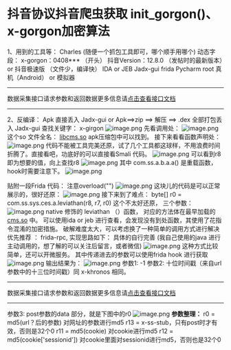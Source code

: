 # 抖音协议抖音爬虫获取 init_gorgon()、x-gorgon加密算法


1、用到的工具等：
Charles (随便一个抓包工具即可，哪个顺手用哪个)
动态字段： x-gorgon：0408*** （开头）
抖音Version：12.8.0 （发帖时的最新版本）or 抖音极速版 （文件少，编译快）
IDA or JEB
Jadx-gui
frida
Pycharm
root 真机（Android） or 模拟器

___________________
数据采集接口请求参数和返回数据更多信息请[点击查看接口文档](https://docs.qq.com/doc/DU3RKUFVFdVhQbXlR)
___________________

2、反编译：
Apk 直接丢入 Jadx-gui or Apk==>zip ==> 解压 ==> .dex 全部打包丢入 Jadx-gui
查找关键字： x-girgon
![image.png](https://cdn.nlark.com/yuque/0/2020/png/97322/1607128046539-933da4e3-cc27-4aa6-86dd-93ecf6c9281f.png#align=left&display=inline&height=473&name=image.png&originHeight=946&originWidth=2400&size=1367033&status=done&style=none&width=1200)
先看调用处：
![image.png](https://cdn.nlark.com/yuque/0/2020/png/97322/1607128057114-710e3d78-0e59-4e51-977a-fa4a327b4044.png#align=left&display=inline&height=445&name=image.png&originHeight=890&originWidth=1064&size=1062611&status=done&style=none&width=532)
这个so 文件全名： [libcms.so](http://libcms.so/) apk压缩包中可以找到。
接下来看看函数声明处：
![image.png](https://cdn.nlark.com/yuque/0/2020/png/97322/1607128102698-37dc7468-4215-4a4b-872d-fa27ef852354.png#align=left&display=inline&height=508&name=image.png&originHeight=1016&originWidth=1654&size=1463394&status=done&style=none&width=827)
代码不能被工具完美还原，试了几个工具都这球样，不用浪费时间折腾了。直接看吧，功底好的可以直接看Smali 代码。
![image.png](https://cdn.nlark.com/yuque/0/2020/png/97322/1607128115381-e157adc7-e4aa-4fa1-9273-8c182e38beb1.png#align=left&display=inline&height=165&name=image.png&originHeight=330&originWidth=698&size=322696&status=done&style=none&width=349)
可以看到r8 即为想要的值，向上查找r8
![image.png](https://cdn.nlark.com/yuque/0/2020/png/97322/1607128129734-a0826547-1837-46d3-86be-d56d9d2a48b8.png#align=left&display=inline&height=191&name=image.png&originHeight=382&originWidth=1176&size=786052&status=done&style=none&width=588)
其中 com.ss.a.b.a.a() 是重载函数，hook时需要注意下。
![image.png](https://cdn.nlark.com/yuque/0/2020/png/97322/1607128140107-e96c0dec-ff0e-41f1-b9f1-57c9651674ec.png#align=left&display=inline&height=227&name=image.png&originHeight=454&originWidth=1552&size=606008&status=done&style=none&width=776)




贴附一段Frida 代码： 注意overload("")
![image.png](https://cdn.nlark.com/yuque/0/2020/png/97322/1607128150940-09796c72-5b65-4b53-b7cb-8426f8405a44.png#align=left&display=inline&height=251&name=image.png&originHeight=502&originWidth=1192&size=433837&status=done&style=none&width=596)
这块儿的代码是可以正常展示的，很好还原：
![image.png](https://cdn.nlark.com/yuque/0/2020/png/97322/1607128165446-2a01b9a1-8da6-4509-9f0e-da0db4af2993.png#align=left&display=inline&height=609&name=image.png&originHeight=1218&originWidth=2588&size=1580962&status=done&style=none&width=1294)
接下来到了难点：
byte[] r0 = com.ss.sys.ces.a.leviathan(r8, r7, r0)
这个不太好还原， 三个参数：
![image.png](https://cdn.nlark.com/yuque/0/2020/png/97322/1607128183653-6b02c188-fc83-4269-b5b0-10588cf77d3c.png#align=left&display=inline&height=294&name=image.png&originHeight=588&originWidth=956&size=488646&status=done&style=none&width=478)
native 修饰的 leviathan （）函数， 对应的方法体在最早加载的 [cms.so](http://www.cms.so/) 中。
可以使用ida or jeb 进行查看，会发现没有到处函数，其使用了花指令混淆的加密措施。
破解难度太大，可以考虑换了一种简单的调用方式进行解决
优先推荐 ： frida-rpc, 实现思路如下： 具体的自行完善
(我自己使用的java 进行主动调用的，想了解的可以关注后留言，或者微信)
![image.png](https://cdn.nlark.com/yuque/0/2020/png/97322/1607128226473-d68bd4d0-5ff7-444f-a59c-5481a14c7446.png#align=left&display=inline&height=207&name=image.png&originHeight=414&originWidth=1400&size=419251&status=done&style=none&width=700)
这种方式比较简单，还可以开微服务。
其中传递进去的参数可以使用frida hook 进行获取
![image.png](https://cdn.nlark.com/yuque/0/2020/png/97322/1607128241862-74c60395-c516-400e-8a50-b5e3108d7fc2.png#align=left&display=inline&height=98&name=image.png&originHeight=196&originWidth=1276&size=331458&status=done&style=none&width=638)
输出结果为：
![image.png](https://cdn.nlark.com/yuque/0/2020/png/97322/1607128254906-f3d98313-3ac5-4633-a00d-36ce9f943b89.png#align=left&display=inline&height=146&name=image.png&originHeight=292&originWidth=1574&size=223258&status=done&style=none&width=787)
参数1: -1
参数2: 十位时间戳（来自url参数中的十三位时间戳）同 x-khronos 相同。

___________________
数据采集接口请求参数和返回数据更多信息请[点击查看接口文档](https://docs.qq.com/doc/DU3RKUFVFdVhQbXlR)
___________________

参数3: post参数的data 部分，就是下图中的r0
![image.png](https://cdn.nlark.com/yuque/0/2020/png/97322/1607128267306-c39fe6d1-1462-4adf-abb9-aa74ab89adcf.png#align=left&display=inline&height=102&name=image.png&originHeight=204&originWidth=1014&size=422896&status=done&style=none&width=507)
**参数整理：**
r0 = md5(url？后的参数) 对网址的参数进行md5
r13 = x-ss-stub，只有post时才有效，否则是32个0
r11 = md5(cookie) 对cookie进行md5
r12 = md5(cookie['sessionid']) 对cookie里面对sessionid进行md5，否则也是32个0


